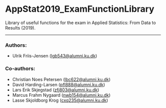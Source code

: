 # AppStat2019_ExamFunctionLibrary
Library of useful functions for the exam in Applied Statistics: From Data to Results (2019). 
***
### Authors:
 - Ulrik Friis-Jensen (lgb543@alumni.ku.dk)
 
### Co-authors:
 - Christian Noes Petersen (lbc622@alumni.ku.dk)
 - David Harding-Larsen (pfl888@alumni.ku.dk)
 - Lars Erik Skjegstad (zfj803@alumni.ku.dk)
 - Marcus Frahm Nygaard (nwb154@alumni.ku.dk)
 - Lasse Skjoldborg Krog (cxq235@alumni.ku.dk)
